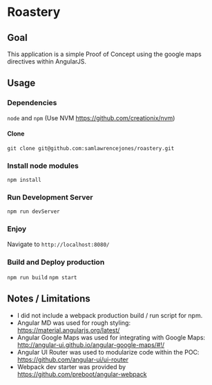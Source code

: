 # Roastery

## Goal
This application is a simple Proof of Concept using the google maps directives within AngularJS.

## Usage
### Dependencies
`node` and `npm` (Use NVM https://github.com/creationix/nvm)
#### Clone
`git clone git@github.com:samlawrencejones/roastery.git`
### Install node modules
`npm install`
### Run Development Server
`npm run devServer`
### Enjoy
Navigate to `http://localhost:8080/`

### Build and Deploy production
`npm run build`
`npm start`


## Notes / Limitations
- I did not include a webpack production build / run script for npm.
- Angular MD was used for rough styling: https://material.angularjs.org/latest/
- Angular Google Maps was used for integrating with Google Maps: http://angular-ui.github.io/angular-google-maps/#!/
- Angular UI Router was used to modularize code within the POC: https://github.com/angular-ui/ui-router
- Webpack dev starter was provided by https://github.com/preboot/angular-webpack
